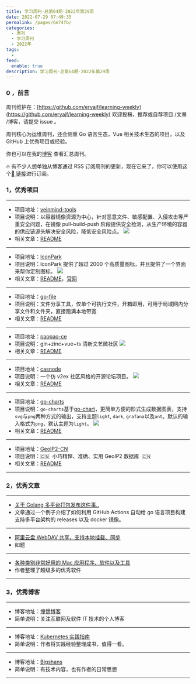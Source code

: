 ```yaml
---
title: 学习周刊-总第64期-2022年第29周
date: 2022-07-29 07:49:35
permalink: /pages/6e74fb/
categories:
  - 周刊
  - 学习周刊
  - 2022年
tags:
  -
feed:
  enable: true
description: 学习周刊-总第64期-2022年第29周
---
```


### 0 ，前言

周刊维护在：[https://github.com/eryajf/learning-weekly](https://github.com/eryajf/learning-weekly) 欢迎投稿，推荐或自荐项目 /文章 /博客，请提交 issue 。

周刊核心为运维周刊，还会侧重 Go 语言生态，Vue 相关技术生态的项目，以及 GitHub 上优秀项目或经验。

你也可以在我的[博客](http://fsvip.gitee.io/hexo-theme-fluid//learning-weekly/) 查看汇总周刊。

🔥 有不少人想单独从博客通过 RSS 订阅周刊的更新，现在它来了，你可以使用这个[🔗 链接](http://fsvip.gitee.io/hexo-theme-fluid//learning-weekly.xml)进行订阅。

### 1，优秀项目

---

- 项目地址：[veinmind-tools](https://github.com/chaitin/veinmind-tools)
- 项目说明：以容器镜像资源为中心，针对恶意文件、敏感配置、入侵攻击等严重安全问题，在镜像 pull-build-push 阶段提供安全检测，从生产环境的容器的供应链源头解决安全风险，降低安全风险点。
  ![](http://t.eryajf.net/imgs/2022/07/24d0d3fca95753d8.gif)
- 相关文章：[README](https://github.com/chaitin/veinmind-tools#readme)

---

- 项目地址：[IconPark](https://github.com/bytedance/IconPark)
- 项目说明：IconPark 提供了超过 2000 个高质量图标，并且提供了一个界面来帮你定制图标。
  ![](http://t.eryajf.net/imgs/2022/07/327533dcaf44d43a.gif)
- 相关文章：[README](https://github.com/bytedance/IconPark/blob/master/README.zh-CN.md)，[官网](https://iconpark.oceanengine.com/)

---

- 项目地址：[go-file](https://github.com/songquanpeng/go-file)
- 项目说明：文件分享工具，仅单个可执行文件，开箱即用，可用于局域网内分享文件和文件夹，直接跑满本地带宽
- 相关文章：[README](https://github.com/songquanpeng/go-file#readme)

---

- 项目地址：[paopao-ce](https://github.com/rocboss/paopao-ce)
- 项目说明：gin+zinc+vue+ts 清新文艺微社区
  ![](http://t.eryajf.net/imgs/2022/07/99d835787e559f93.jpg)
- 相关文章：[README](https://github.com/rocboss/paopao-ce#readme)

---

- 项目地址：[casnode](https://github.com/casbin/casnode)
- 项目说明：一个仿 v2ex 社区风格的开源论坛项目。
  ![](http://t.eryajf.net/imgs/2022/07/96d81d2ace408a5b.png)
- 相关文章：[README](https://github.com/casbin/casnode#readme)

---

- 项目地址：[go-charts](https://github.com/vicanso/go-charts)
- 项目说明：`go-charts`基于[go-chart](https://github.com/wcharczuk/go-chart)，更简单方便的形式生成数据图表，支持`svg`与`png`两种方式的输出，支持主题`light`, `dark`, `grafana`以及`ant`。默认的输入格式为`png`，默认主题为`light`。
  ![](http://t.eryajf.net/imgs/2022/07/cc11763fc336a628.png)
- 相关文章：[README](https://github.com/vicanso/go-charts/blob/main/README_zh.md)

---

- 项目地址：[GeoIP2-CN](https://github.com/Hackl0us/GeoIP2-CN)
- 项目说明：🇨🇳  小巧精悍、准确、实用 GeoIP2 数据库  🇨🇳
- 相关文章：[README](https://github.com/Hackl0us/GeoIP2-CN#readme)

---

### 2，优秀文章

---

- [关于 Golang 多平台打包发布这件事..](https://github.com/LeslieLeung/go-multiplatform-docker/blob/main/doc/README.md)
- 文章通过一个例子介绍了如何利用 GitHub Actions 自动给 go 语言项目构建支持多平台架构的 releases 以及 docker 镜像。

---

- [阿里云盘 WebDAV 共享，支持本地挂载、同步](https://sleele.com/2021/08/03/webdav-aliyundriver/)
- 如题

---

- [各种类别非常好用的 Mac 应用程序、软件以及工具](https://www.ouq.net/%E5%90%84%E7%A7%8D%E7%B1%BB%E5%88%AB%E9%9D%9E%E5%B8%B8%E5%A5%BD%E7%94%A8%E7%9A%84-mac-%E5%BA%94%E7%94%A8%E7%A8%8B%E5%BA%8F%E3%80%81%E8%BD%AF%E4%BB%B6%E4%BB%A5%E5%8F%8A%E5%B7%A5%E5%85%B7.html)
- 作者整理了超级多的优秀软件

---

### 3，优秀博客

---

- 博客地址：[憧憬博客](https://licoy.cn/)
- 简单说明：关注互联网及软件 IT 技术的个人博客

---

- 博客地址：[Kubernetes 实践指南](https://imroc.cc/kubernetes/)
- 简单说明：作者将实践经验整理成书，值得一看。

---

- 博客地址：[Bigshans](https://bigshans.github.io/)
- 简单说明：有技术内容，也有作者的日常思想

---

